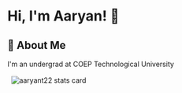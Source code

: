 # Hi, I'm Aaryan! 👋
## 🚀 About Me

I'm an undergrad at COEP Technological University
<p>&nbsp;
<img align="center" src="https://github-readme-stats.vercel.app/api?username=aaryant22&show_icons=true&theme=default&title_color=000000&text_color=000000&bg_color=ffffff&hide_border=true" alt="aaryant22 stats card" /></p>


<!---
aaryant22/aaryant22 is a ✨ special ✨ repository because its `README.md` (this file) appears on your GitHub profile.
You can click the Preview link to take a look at your changes.
--->
